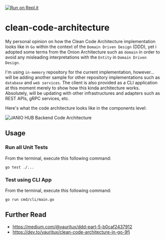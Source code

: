 [![Run on Repl.it](https://repl.it/badge/github/yauritux/clean-code-architecture)](https://repl.it/github/yauritux/clean-code-architecture)

# clean-code-architecture
My personal opinion on how the Clean Code Architecture implementation looks like in `Go` within the context of the `Domain Driven Design` (DDD), yet i adopted some terms from the Onion Architecture such as `domain` in order to avoid any misleading interpretations with the `Entity` in `Domain Driven Design`.

I'm using `in-memory` repository for the current implementation, however... will be adding another sample for other repository implementations such as `database` and `web services`.
The client is also provided as a CLI application at this moment merely to show how this kinda architecture works. Absolutely, will be updating with other infrastructures and adapters such as REST APIs, gRPC services, etc.

Here's what the code architecture looks like in the components level:

![JANIO HUB Backend Code Architecture](images/janio-clean-code-arch.jpg)

## Usage

### Run all Unit Tests

From the terminal, execute this following command:

`go test ./...`

### Test using CLI App

From the terminal, execute this following command:

`go run cmd/cli/main.go`

## Further Read

- https://medium.com/@yauritux/ddd-part-5-b0caf2437912
- https://dev.to/yauritux/clean-code-architecture-in-go-9fj
